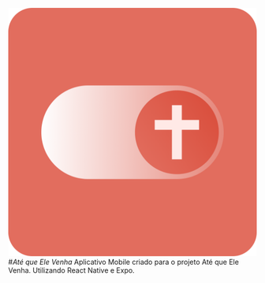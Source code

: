 ![Logo atequeelevenha](https://github.com/JohnnyBoySou/atequeelevenha/blob/master/assets/icon.png)
#*Até que Ele Venha*
Aplicativo Mobile criado para o projeto Até que Ele Venha.
Utilizando React Native e Expo.
